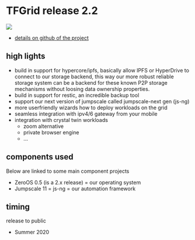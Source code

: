 # TFGrid release 2.2

![](img/roadmap.png)

- [details on github of the project](https://github.com/orgs/threefoldtech/projects/72)

## high lights

- build in support for hypercore/ipfs, basically allow IPFS or HyperDrive to connect to our storage backend, this way our more robust reliable storage system can be a backend for these known P2P storage mechanisms without loosing data ownership properties.
- build in support for restic, an incredible backup tool
- support our next version of jumpscale called jumpscale-next gen (js-ng)
- more userfriendly wizards how to deploy workloads on the grid
- seamless integration with ipv4/6 gateway from your mobile
- integration with crystal twin workloads
   - zoom alternative
   - private browser engine
   - ...

## components used

Below are linked to some main component projects

- ZeroOS 0.5 (is a 2.x release) = our operating system
- Jumpscale 11 = js-ng = our automation framework


## timing

release to public

- Summer 2020

